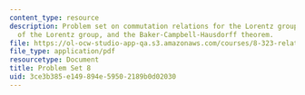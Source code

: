 ```yaml
---
content_type: resource
description: Problem set on commutation relations for the Lorentz group, representations
  of the Lorentz group, and the Baker-Campbell-Hausdorff theorem.
file: https://ol-ocw-studio-app-qa.s3.amazonaws.com/courses/8-323-relativistic-quantum-field-theory-i-spring-2008/3ce3b385e149894e59502189b0d02030_ft1ps08_08_1.pdf
file_type: application/pdf
resourcetype: Document
title: Problem Set 8
uid: 3ce3b385-e149-894e-5950-2189b0d02030
---
```

